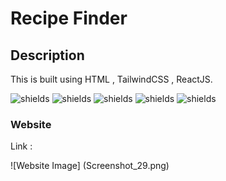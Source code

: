 # Recipe Finder

## Description 
This is built using HTML , TailwindCSS , ReactJS.


![shields](https://img.shields.io/badge/HTML5-E34F26?style=for-the-badge&logo=html5&logoColor=white)
![shields](https://img.shields.io/badge/Tailwind_CSS-38B2AC?style=for-the-badge&logo=tailwind-css&logoColor=white)
![shields](https://img.shields.io/badge/React-20232A?style=for-the-badge&logo=react&logoColor=61DAFB)
![shields](https://img.shields.io/badge/React_Router-CA4245?style=for-the-badge&logo=react-router&logoColor=white)
![shields](https://img.shields.io/badge/Vercel-000000?style=for-the-badge&logo=vercel&logoColor=white)

### Website

Link : 

![Website Image] (Screenshot_29.png)

